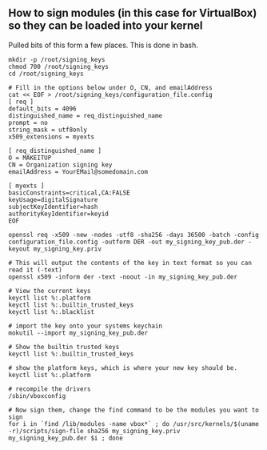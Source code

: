 ## How to sign modules (in this case for VirtualBox) so they can be loaded into your kernel

Pulled bits of this form a few places. This is done in bash.


    mkdir -p /root/signing_keys
    chmod 700 /root/signing_keys
    cd /root/signing_keys
    
    # Fill in the options below under O, CN, and emailAddress
    cat << EOF > /root/signing_keys/configuration_file.config
    [ req ]
    default_bits = 4096
    distinguished_name = req_distinguished_name
    prompt = no
    string_mask = utf8only
    x509_extensions = myexts
    
    [ req_distinguished_name ]
    O = MAKEITUP
    CN = Organization signing key
    emailAddress = YourEMail@somedomain.com
    
    [ myexts ]
    basicConstraints=critical,CA:FALSE
    keyUsage=digitalSignature
    subjectKeyIdentifier=hash
    authorityKeyIdentifier=keyid
    EOF
    
    openssl req -x509 -new -nodes -utf8 -sha256 -days 36500 -batch -config configuration_file.config -outform DER -out my_signing_key_pub.der -keyout my_signing_key.priv
    
    # This will output the contents of the key in text format so you can read it (-text)
    openssl x509 -inform der -text -noout -in my_signing_key_pub.der
    
    # View the current keys
    keyctl list %:.platform
    keyctl list %:.builtin_trusted_keys
    keyctl list %:.blacklist
    
    # import the key onto your systems keychain
    mokutil --import my_signing_key_pub.der
    
    # Show the builtin trusted keys
    keyctl list %:.builtin_trusted_keys
    
    # show the platform keys, which is where your new key should be.
    keyctl list %:.platform
    
    # recompile the drivers
    /sbin/vboxconfig
    
    # Now sign them, change the find command to be the modules you want to sign
    for i in `find /lib/modules -name vbox*` ; do /usr/src/kernels/$(uname -r)/scripts/sign-file sha256 my_signing_key.priv my_signing_key_pub.der $i ; done
    